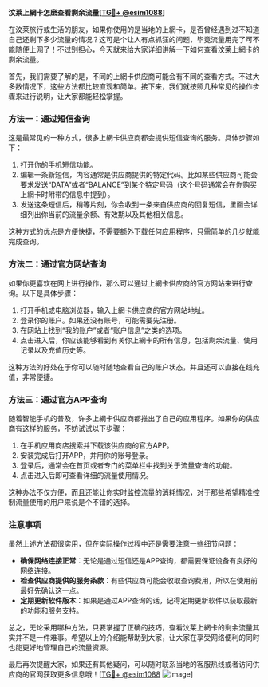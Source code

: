 **汶莱上網卡怎麽查看剩余流量[[TG💪+ @esim1088](https://t.me/s/esim1088)]**

在汶莱旅行或生活的朋友，如果你使用的是当地的上網卡，是否曾经遇到过不知道自己还剩下多少流量的情况？这可是个让人有点抓狂的问题，毕竟流量用完了可不能随便上网了！不过别担心，今天就来给大家详细讲解一下如何查看汶莱上網卡的剩余流量。

首先，我们需要了解的是，不同的上網卡供应商可能会有不同的查看方式。不过大多数情况下，这些方法都比较直观和简单。接下来，我们就按照几种常见的操作步骤来进行说明，让大家都能轻松掌握。

### 方法一：通过短信查询

这是最常见的一种方式，很多上網卡供应商都会提供短信查询的服务。具体步骤如下：

1. 打开你的手机短信功能。
2. 编辑一条新短信，内容通常是供应商提供的特定代码。比如某些供应商可能会要求发送“DATA”或者“BALANCE”到某个特定号码（这个号码通常会在你购买上網卡时附带的信息中提到）。
3. 发送这条短信后，稍等片刻，你会收到一条来自供应商的回复短信，里面会详细列出你当前的流量余额、有效期以及其他相关信息。

这种方式的优点是方便快捷，不需要额外下载任何应用程序，只需简单的几步就能完成查询。

### 方法二：通过官方网站查询

如果你更喜欢在网上进行操作，那么可以通过上網卡供应商的官方网站来进行查询。以下是具体步骤：

1. 打开手机或电脑浏览器，输入上網卡供应商的官方网站地址。
2. 登录你的账户。如果还没有账号，可能需要先注册。
3. 在网站上找到“我的账户”或者“账户信息”之类的选项。
4. 点击进入后，你应该能够看到有关你上網卡的所有信息，包括剩余流量、使用记录以及充值历史等。

这种方法的好处在于你可以随时随地查看自己的账户状态，并且还可以直接在线充值，非常便捷。

### 方法三：通过官方APP查询

随着智能手机的普及，许多上網卡供应商都推出了自己的应用程序。如果你的供应商有这样的服务，不妨试试以下步骤：

1. 在手机应用商店搜索并下载该供应商的官方APP。
2. 安装完成后打开APP，并用你的账号登录。
3. 登录后，通常会在首页或者专门的菜单栏中找到关于流量查询的功能。
4. 点击进入后即可查看详细的流量使用情况。

这种办法不仅方便，而且还能让你实时监控流量的消耗情况，对于那些希望精准控制流量使用的用户来说是个不错的选择。

### 注意事项

虽然上述方法都很实用，但在实际操作过程中还是需要注意一些细节问题：

- **确保网络连接正常**：无论是通过短信还是APP查询，都需要保证设备有良好的网络连接。
- **检查供应商提供的服务条款**：有些供应商可能会收取查询费用，所以在使用前最好先确认这一点。
- **定期更新软件版本**：如果是通过APP查询的话，记得定期更新软件以获取最新的功能和服务支持。

总之，无论采用哪种方法，只要掌握了正确的技巧，查看汶莱上網卡的剩余流量其实并不是一件难事。希望以上的介绍能帮助到大家，让大家在享受网络便利的同时也能更好地管理自己的流量资源。

最后再次提醒大家，如果还有其他疑问，可以随时联系当地的客服热线或者访问供应商的官网获取更多信息哦！[[TG💪+ @esim1088](https://t.me/s/esim1088) ![Image](https://i.postimg.cc/4NQfJmqS/Snipaste-2025-05-13-00-14-12.png)]